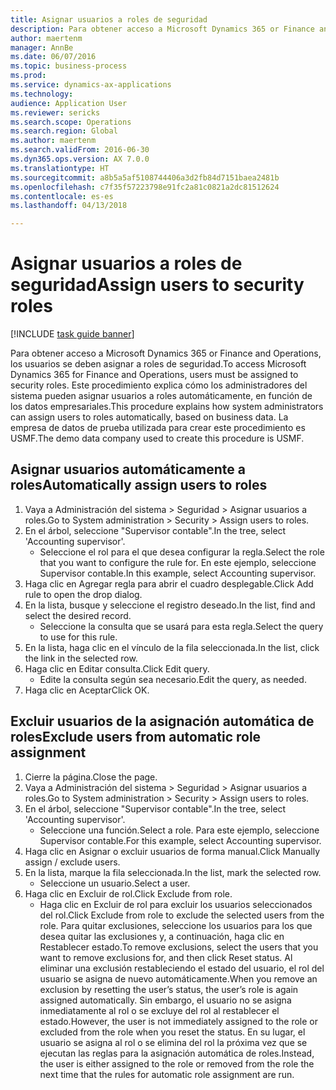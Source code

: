 ```yaml
--- 
title: Asignar usuarios a roles de seguridad
description: Para obtener acceso a Microsoft Dynamics 365 or Finance and Operations, los usuarios se deben asignar a roles de seguridad.
author: maertenm
manager: AnnBe
ms.date: 06/07/2016
ms.topic: business-process
ms.prod: 
ms.service: dynamics-ax-applications
ms.technology: 
audience: Application User
ms.reviewer: sericks
ms.search.scope: Operations
ms.search.region: Global
ms.author: maertenm
ms.search.validFrom: 2016-06-30
ms.dyn365.ops.version: AX 7.0.0
ms.translationtype: HT
ms.sourcegitcommit: a8b5a5af5108744406a3d2fb84d7151baea2481b
ms.openlocfilehash: c7f35f57223798e91fc2a81c0821a2dc81512624
ms.contentlocale: es-es
ms.lasthandoff: 04/13/2018

---
```

# <a name="assign-users-to-security-roles"></a><span data-ttu-id="7978a-103">Asignar usuarios a roles de seguridad</span><span class="sxs-lookup"><span data-stu-id="7978a-103">Assign users to security roles</span></span>

[!INCLUDE [task guide banner](../../includes/task-guide-banner.md)]

<span data-ttu-id="7978a-104">Para obtener acceso a Microsoft Dynamics 365 or Finance and Operations, los usuarios se deben asignar a roles de seguridad.</span><span class="sxs-lookup"><span data-stu-id="7978a-104">To access Microsoft Dynamics 365 for Finance and Operations, users must be assigned to security roles.</span></span> <span data-ttu-id="7978a-105">Este procedimiento explica cómo los administradores del sistema pueden asignar usuarios a roles automáticamente, en función de los datos empresariales.</span><span class="sxs-lookup"><span data-stu-id="7978a-105">This procedure explains how system administrators can assign users to roles automatically, based on business data.</span></span> <span data-ttu-id="7978a-106">La empresa de datos de prueba utilizada para crear este procedimiento es USMF.</span><span class="sxs-lookup"><span data-stu-id="7978a-106">The demo data company used to create this procedure is USMF.</span></span>


## <a name="automatically-assign-users-to-roles"></a><span data-ttu-id="7978a-107">Asignar usuarios automáticamente a roles</span><span class="sxs-lookup"><span data-stu-id="7978a-107">Automatically assign users to roles</span></span>
1. <span data-ttu-id="7978a-108">Vaya a Administración del sistema > Seguridad > Asignar usuarios a roles.</span><span class="sxs-lookup"><span data-stu-id="7978a-108">Go to System administration > Security > Assign users to roles.</span></span>
2. <span data-ttu-id="7978a-109">En el árbol, seleccione "Supervisor contable".</span><span class="sxs-lookup"><span data-stu-id="7978a-109">In the tree, select 'Accounting supervisor'.</span></span>
    * <span data-ttu-id="7978a-110">Seleccione el rol para el que desea configurar la regla.</span><span class="sxs-lookup"><span data-stu-id="7978a-110">Select the role that you want to configure the rule for.</span></span> <span data-ttu-id="7978a-111">En este ejemplo, seleccione Supervisor contable.</span><span class="sxs-lookup"><span data-stu-id="7978a-111">In this example, select Accounting supervisor.</span></span>  
3. <span data-ttu-id="7978a-112">Haga clic en Agregar regla para abrir el cuadro desplegable.</span><span class="sxs-lookup"><span data-stu-id="7978a-112">Click Add rule to open the drop dialog.</span></span>
4. <span data-ttu-id="7978a-113">En la lista, busque y seleccione el registro deseado.</span><span class="sxs-lookup"><span data-stu-id="7978a-113">In the list, find and select the desired record.</span></span>
    * <span data-ttu-id="7978a-114">Seleccione la consulta que se usará para esta regla.</span><span class="sxs-lookup"><span data-stu-id="7978a-114">Select the query to use for this rule.</span></span>  
5. <span data-ttu-id="7978a-115">En la lista, haga clic en el vínculo de la fila seleccionada.</span><span class="sxs-lookup"><span data-stu-id="7978a-115">In the list, click the link in the selected row.</span></span>
6. <span data-ttu-id="7978a-116">Haga clic en Editar consulta.</span><span class="sxs-lookup"><span data-stu-id="7978a-116">Click Edit query.</span></span>
    * <span data-ttu-id="7978a-117">Edite la consulta según sea necesario.</span><span class="sxs-lookup"><span data-stu-id="7978a-117">Edit the query, as needed.</span></span>  
7. <span data-ttu-id="7978a-118">Haga clic en Aceptar</span><span class="sxs-lookup"><span data-stu-id="7978a-118">Click OK.</span></span>

## <a name="exclude-users-from-automatic-role-assignment"></a><span data-ttu-id="7978a-119">Excluir usuarios de la asignación automática de roles</span><span class="sxs-lookup"><span data-stu-id="7978a-119">Exclude users from automatic role assignment</span></span>
1. <span data-ttu-id="7978a-120">Cierre la página.</span><span class="sxs-lookup"><span data-stu-id="7978a-120">Close the page.</span></span>
2. <span data-ttu-id="7978a-121">Vaya a Administración del sistema > Seguridad > Asignar usuarios a roles.</span><span class="sxs-lookup"><span data-stu-id="7978a-121">Go to System administration > Security > Assign users to roles.</span></span>
3. <span data-ttu-id="7978a-122">En el árbol, seleccione "Supervisor contable".</span><span class="sxs-lookup"><span data-stu-id="7978a-122">In the tree, select 'Accounting supervisor'.</span></span>
    * <span data-ttu-id="7978a-123">Seleccione una función.</span><span class="sxs-lookup"><span data-stu-id="7978a-123">Select a role.</span></span> <span data-ttu-id="7978a-124">Para este ejemplo, seleccione Supervisor contable.</span><span class="sxs-lookup"><span data-stu-id="7978a-124">For this example, select Accounting supervisor.</span></span>  
4. <span data-ttu-id="7978a-125">Haga clic en Asignar o excluir usuarios de forma manual.</span><span class="sxs-lookup"><span data-stu-id="7978a-125">Click Manually assign / exclude users.</span></span>
5. <span data-ttu-id="7978a-126">En la lista, marque la fila seleccionada.</span><span class="sxs-lookup"><span data-stu-id="7978a-126">In the list, mark the selected row.</span></span>
    * <span data-ttu-id="7978a-127">Seleccione un usuario.</span><span class="sxs-lookup"><span data-stu-id="7978a-127">Select a user.</span></span>  
6. <span data-ttu-id="7978a-128">Haga clic en Excluir de rol.</span><span class="sxs-lookup"><span data-stu-id="7978a-128">Click Exclude from role.</span></span>
    * <span data-ttu-id="7978a-129">Haga clic en Excluir de rol para excluir los usuarios seleccionados del rol.</span><span class="sxs-lookup"><span data-stu-id="7978a-129">Click Exclude from role to exclude the selected users from the role.</span></span> <span data-ttu-id="7978a-130">Para quitar exclusiones, seleccione los usuarios para los que desea quitar las exclusiones y, a continuación, haga clic en Restablecer estado.</span><span class="sxs-lookup"><span data-stu-id="7978a-130">To remove exclusions, select the users that you want to remove exclusions for, and then click Reset status.</span></span> <span data-ttu-id="7978a-131">Al eliminar una exclusión restableciendo el estado del usuario, el rol del usuario se asigna de nuevo automáticamente.</span><span class="sxs-lookup"><span data-stu-id="7978a-131">When you remove an exclusion by resetting the user’s status, the user’s role is again assigned automatically.</span></span> <span data-ttu-id="7978a-132">Sin embargo, el usuario no se asigna inmediatamente al rol o se excluye del rol al restablecer el estado.</span><span class="sxs-lookup"><span data-stu-id="7978a-132">However, the user is not immediately assigned to the role or excluded from the role when you reset the status.</span></span> <span data-ttu-id="7978a-133">En su lugar, el usuario se asigna al rol o se elimina del rol la próxima vez que se ejecutan las reglas para la asignación automática de roles.</span><span class="sxs-lookup"><span data-stu-id="7978a-133">Instead, the user is either assigned to the role or removed from the role the next time that the rules for automatic role assignment are run.</span></span>  


